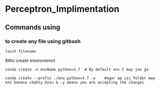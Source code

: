# Perceptron_Implimentation


## Commands using




### to create any file using gitbash
```
touch filename
```


##to create environemnt
```
conda create -n envName python=3.7  # By default env C may jae ga

conda create --prefix ./env python=3.7 -y    #agar ap isi folder may env banana chahty hein & -y means you are accepting the changes

```


